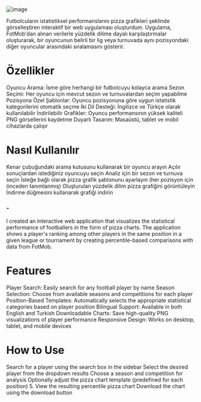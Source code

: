 ![image](https://github.com/user-attachments/assets/1eefb350-6656-4527-93cd-7eb42e04a8c0)


Futbolcuların istatistiksel performanslarını pizza grafikleri şeklinde görselleştiren interaktif bir web uygulaması oluşturdum. Uygulama, FotMob'dan alınan verilerle yüzdelik dilime dayalı karşılaştırmalar oluşturarak, bir oyuncunun belirli bir lig veya turnuvada aynı pozisyondaki diğer oyuncular arasındaki sıralamasını gösterir.

# Özellikler
Oyuncu Arama: İsme göre herhangi bir futbolcuyu kolayca arama
Sezon Seçimi: Her oyuncu için mevcut sezon ve turnuvalardan seçim yapabilme
Pozisyona Özel Şablonlar: Oyuncu pozisyonuna göre uygun istatistik kategorilerini otomatik seçme
İki Dil Desteği: İngilizce ve Türkçe olarak kullanılabilir
İndirilebilir Grafikler: Oyuncu performansının yüksek kaliteli PNG görsellerini kaydetme
Duyarlı Tasarım: Masaüstü, tablet ve mobil cihazlarda çalışır

# Nasıl Kullanılır
Kenar çubuğundaki arama kutusunu kullanarak bir oyuncu arayın
Açılır sonuçlardan istediğiniz oyuncuyu seçin
Analiz için bir sezon ve turnuva seçin
İsteğe bağlı olarak pizza grafik şablonunu ayarlayın (her pozisyon için önceden tanımlanmış)
Oluşturulan yüzdelik dilim pizza grafiğini görüntüleyin
İndirme düğmesini kullanarak grafiği indirin

### -

I created an interactive web application that visualizes the statistical performance of footballers in the form of pizza charts. The application shows a player's ranking among other players in the same position in a given league or tournament by creating percentile-based comparisons with data from FotMob.

# Features
Player Search: Easily search for any football player by name
Season Selection: Choose from available seasons and competitions for each player
Position-Based Templates: Automatically selects the appropriate statistical categories based on player position
Bilingual Support: Available in both English and Turkish
Downloadable Charts: Save high-quality PNG visualizations of player performance
Responsive Design: Works on desktop, tablet, and mobile devices

# How to Use
Search for a player using the search box in the sidebar
Select the desired player from the dropdown results
Choose a season and competition for analysis
Optionally adjust the pizza chart template (predefined for each position)
5. View the resulting percentile pizza chart
Download the chart using the download button
